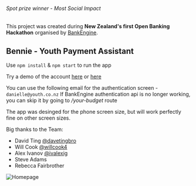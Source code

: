 ###### Spot prize winner - Most Social Impact

This project was created during **New Zealand's first Open Banking Hackathon** organised by [BankEngine](https://bankengine.nz/).

## Bennie - Youth Payment Assistant

Use `npm install` & `npm start` to run the app

Try a demo of the account [here](https://bennie-pocketful.herokuapp.com/) or [here](https://inspiring-beaver-ae1b7d.netlify.com/)

You can use the following email for the authentication screen - `danielle@youth.co.nz`
If BankEngine authentication api is no longer working, you can skip it by going to _/your-budget_ route

The app was desinged for the phone screen size, but will work perfectly fine on other screen sizes.

Big thanks to the Team:

- David Ting [@davetingbro](https://github.com/davetingbro)
- Will Cook [@willcook4](https://github.com/willcook4)
- Alex Ivanov [@ivalexig](https://github.com/ivalexig)
- Steve Adams
- Rebecca Fairbrother

![Homepage](https://i.ibb.co/FDBzzJv/screenshot.png)
